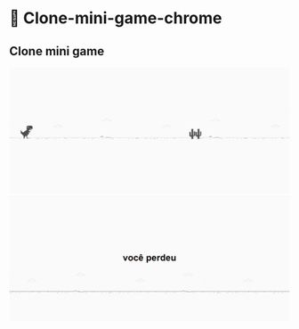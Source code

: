 # 📍 Clone-mini-game-chrome
##  Clone mini game 

<img src="/exemplo/Captura de tela 2022-02-07 232138.png">
<img src="/exemplo/Captura de tela 2022-02-07 232053.png">
